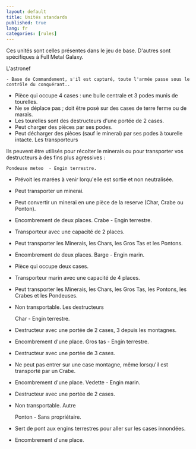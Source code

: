 ```yaml
---
layout: default
title: Unités standards
published: true
lang: fr
categories: [rules]
---
```



Ces unités sont celles présentes dans le jeu de base. D'autres sont spécifiques à Full Metal Galaxy.

L'astronef

	- Base de Commandement, s'il est capturé, toute l'armée passe sous le contrôle du conquérant..
- Pièce qui occupe 4 cases : une bulle centrale et 3 podes munis de tourelles.
- Ne se déplace pas ; doit être posé sur des cases de terre ferme ou de marais.
- Les tourelles sont des destructeurs d'une portée de 2 cases.
- Peut charger des pièces par ses podes.
- Peut décharger des pièces (sauf le minerai) par ses podes à tourelle intacte.
Les transporteurs

Ils peuvent être utilisés pour récolter le minerais ou pour transporter vos destructeurs à des fins plus agressives :

	Pondeuse meteo	- Engin terrestre.
- Prévoit les marées à venir lorqu'elle est sortie et non neutralisée.
- Peut transporter un minerai.
- Peut convertir un minerai en une pièce de la reserve (Char, Crabe ou Ponton).
- Encombrement de deux places.
	Crabe	- Engin terrestre.
- Transporteur avec une capacité de 2 places.
- Peut transporter les Minerais, les Chars, les Gros Tas et les Pontons.
- Encombrement de deux places.
	Barge	- Engin marin.
- Pièce qui occupe deux cases.
- Transporteur marin avec une capacité de 4 places.
- Peut transporter les Minerais, les Chars, les Gros Tas, les Pontons, les Crabes et les Pondeuses.
- Non transportable.
Les destructeurs

	Char	- Engin terrestre.
- Destructeur avec une portée de 2 cases, 3 depuis les montagnes.
- Encombrement d'une place.
	Gros tas	- Engin terrestre.
- Destructeur avec une portée de 3 cases.
- Ne peut pas entrer sur une case montagne, même lorsqu'il est transporté par un Crabe.
- Encombrement d'une place.
	Vedette	- Engin marin.
- Destructeur avec une portée de 2 cases.
- Non transportable.
Autre

	Ponton	- Sans propriétaire.
- Sert de pont aux engins terrestres pour aller sur les cases innondées.
- Encombrement d'une place.
 
